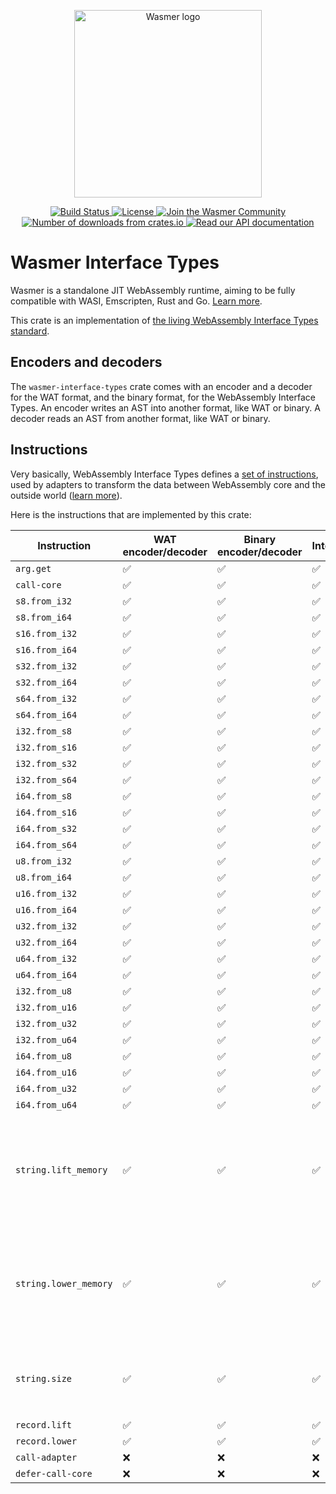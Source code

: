 <p align="center">
  <a href="https://wasmer.io" target="_blank" rel="noopener noreferrer">
    <img width="300" src="https://raw.githubusercontent.com/wasmerio/wasmer/master/assets/logo.png" alt="Wasmer logo">
  </a>
</p>

<p align="center">
  <a href="https://dev.azure.com/wasmerio/wasmer/_build/latest?definitionId=3&branchName=master">
    <img src="https://img.shields.io/azure-devops/build/wasmerio/wasmer/3.svg?style=flat-square" alt="Build Status">
  </a>
  <a href="https://github.com/wasmerio/wasmer/blob/master/LICENSE">
    <img src="https://img.shields.io/github/license/wasmerio/wasmer.svg?style=flat-square" alt="License">
  </a>
  <a href="https://spectrum.chat/wasmer">
    <img src="https://withspectrum.github.io/badge/badge.svg" alt="Join the Wasmer Community">
  </a>
  <a href="https://crates.io/crates/wasmer-interface-types">
    <img src="https://img.shields.io/crates/d/wasmer-interface-types.svg?style=flat-square" alt="Number of downloads from crates.io">
  </a>
  <a href="https://docs.rs/wasmer-interface-types">
    <img src="https://docs.rs/wasmer-interface-types/badge.svg" alt="Read our API documentation">
  </a>
</p>

# Wasmer Interface Types

Wasmer is a standalone JIT WebAssembly runtime, aiming to be fully
compatible with WASI, Emscripten, Rust and Go. [Learn
more](https://github.com/wasmerio/wasmer).

This crate is an implementation of [the living WebAssembly Interface
Types standard](https://github.com/WebAssembly/interface-types).

## Encoders and decoders

The `wasmer-interface-types` crate comes with an encoder and a decoder
for the WAT format, and the binary format, for the WebAssembly
Interface Types. An encoder writes an AST into another format, like
WAT or binary. A decoder reads an AST from another format, like WAT or
binary.

## Instructions

Very basically, WebAssembly Interface Types defines a [set of
instructions](https://github.com/WebAssembly/interface-types/blob/master/proposals/interface-types/working-notes/Instructions.md),
used by adapters to transform the data between WebAssembly core and
the outside world ([learn
more](https://github.com/WebAssembly/interface-types/blob/master/proposals/interface-types/Explainer.md)).

Here is the instructions that are implemented by this crate:

| Instruction | WAT encoder/decoder | Binary encoder/decoder | Interpreter | Comment |
|-|-|-|-|-|
| `arg.get` | ✅ | ✅ | ✅ | |
| `call-core` | ✅ | ✅ | ✅ | |
| `s8.from_i32` | ✅ | ✅ | ✅ | |
| `s8.from_i64` | ✅ | ✅ | ✅ | |
| `s16.from_i32` | ✅ | ✅ | ✅ | |
| `s16.from_i64` | ✅ | ✅ | ✅ | |
| `s32.from_i32` | ✅ | ✅ | ✅ | |
| `s32.from_i64` | ✅ | ✅ | ✅ | |
| `s64.from_i32` | ✅ | ✅ | ✅ | |
| `s64.from_i64` | ✅ | ✅ | ✅ | |
| `i32.from_s8` | ✅ | ✅ | ✅ | |
| `i32.from_s16` | ✅ | ✅ | ✅ | |
| `i32.from_s32` | ✅ | ✅ | ✅ | |
| `i32.from_s64` | ✅ | ✅ | ✅ | |
| `i64.from_s8` | ✅ | ✅ | ✅ | |
| `i64.from_s16` | ✅ | ✅ | ✅ | |
| `i64.from_s32` | ✅ | ✅ | ✅ | |
| `i64.from_s64` | ✅ | ✅ | ✅ | |
| `u8.from_i32` | ✅ | ✅ | ✅ | |
| `u8.from_i64` | ✅ | ✅ | ✅ | |
| `u16.from_i32` | ✅ | ✅ | ✅ | |
| `u16.from_i64` | ✅ | ✅ | ✅ | |
| `u32.from_i32` | ✅ | ✅ | ✅ | |
| `u32.from_i64` | ✅ | ✅ | ✅ | |
| `u64.from_i32` | ✅ | ✅ | ✅ | |
| `u64.from_i64` | ✅ | ✅ | ✅ | |
| `i32.from_u8` | ✅ | ✅ | ✅ | |
| `i32.from_u16` | ✅ | ✅ | ✅ | |
| `i32.from_u32` | ✅ | ✅ | ✅ | |
| `i32.from_u64` | ✅ | ✅ | ✅ | |
| `i64.from_u8` | ✅ | ✅ | ✅ | |
| `i64.from_u16` | ✅ | ✅ | ✅ | |
| `i64.from_u32` | ✅ | ✅ | ✅ | |
| `i64.from_u64` | ✅ | ✅ | ✅ | |
| `string.lift_memory` | ✅ | ✅ | ✅ | `#memidx` is not supported; `#encoding` is not supported but UTF-8 is assumed |
| `string.lower_memory` | ✅ | ✅ | ✅ | `#memidx` is not supported; `#encoding` is not supported but UTF-8 is assumed |
| `string.size` | ✅ | ✅ | ✅ | `#encoding` is not supported but UTF-8 is assumed |
| `record.lift` | ✅ | ✅ | ✅ | |
| `record.lower` | ✅ | ✅ | ✅ | |
| `call-adapter` | ❌ | ❌ | ❌ | |
| `defer-call-core` | ❌ | ❌ | ❌ | |
